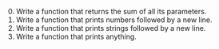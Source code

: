 0. Write a function that returns the sum of all its parameters.
1. Write a function that prints numbers followed by a new line.
2. Write a function that prints strings followed by a new line.
3. Write a function that prints anything. 
